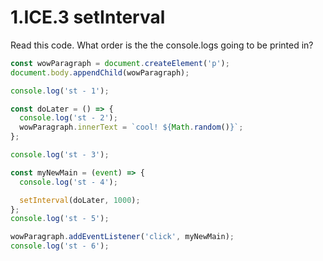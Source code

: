 # 1.ICE.3 setInterval

Read this code. What order is the the console.logs going to be printed in?

```js
const wowParagraph = document.createElement('p');
document.body.appendChild(wowParagraph);

console.log('st - 1');

const doLater = () => {
  console.log('st - 2');
  wowParagraph.innerText = `cool! ${Math.random()}`;
};

console.log('st - 3');

const myNewMain = (event) => {
  console.log('st - 4');

  setInterval(doLater, 1000);
};
console.log('st - 5');

wowParagraph.addEventListener('click', myNewMain);
console.log('st - 6');
```
